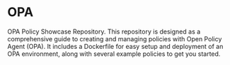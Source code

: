 # OPA
OPA Policy Showcase Repository. This repository is designed as a comprehensive guide to creating and managing policies with Open Policy Agent (OPA). It includes a Dockerfile for easy setup and deployment of an OPA environment, along with several example policies to get you started.
